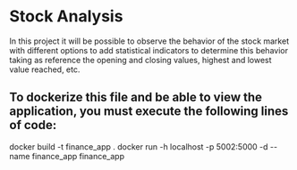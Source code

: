 # Stock Analysis

In this project it will be possible to observe the behavior of the stock market with different options to add statistical indicators to determine this behavior taking as reference the opening and closing values, highest and lowest value reached, etc.

## To dockerize this file and be able to view the application, you must execute the following lines of code:

docker build -t finance_app .
docker run -h localhost -p 5002:5000 -d --name finance_app finance_app
